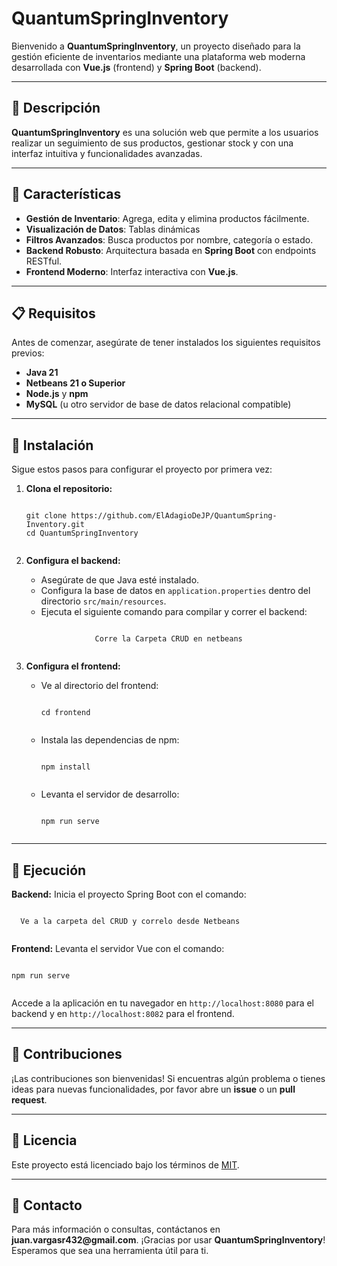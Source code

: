 <body>
    <h1>QuantumSpringInventory</h1>
    <p>
        Bienvenido a <strong>QuantumSpringInventory</strong>, un proyecto diseñado para la gestión eficiente de inventarios mediante una plataforma web moderna desarrollada con <strong>Vue.js</strong> (frontend) y <strong>Spring Boot</strong> (backend).
    </p>
    <hr>
    <h2>📝 Descripción</h2>
    <p>
        <strong>QuantumSpringInventory</strong> es una solución web que permite a los usuarios realizar un seguimiento de sus productos, gestionar stock y con una interfaz intuitiva y funcionalidades avanzadas.
    </p>
    <hr>
    <h2>🌟 Características</h2>
    <ul>
        <li><strong>Gestión de Inventario</strong>: Agrega, edita y elimina productos fácilmente.</li>
        <li><strong>Visualización de Datos</strong>: Tablas dinámicas</li>
        <li><strong>Filtros Avanzados</strong>: Busca productos por nombre, categoría o estado.</li>
        <li><strong>Backend Robusto</strong>: Arquitectura basada en <strong>Spring Boot</strong> con endpoints RESTful.</li>
        <li><strong>Frontend Moderno</strong>: Interfaz interactiva con <strong>Vue.js</strong>.</li>
    </ul>
    <hr>
    <h2>📋 Requisitos</h2>
    <p>Antes de comenzar, asegúrate de tener instalados los siguientes requisitos previos:</p>
    <ul>
        <li><strong>Java 21</strong></li>
        <li><strong>Netbeans 21 o Superior</strong></li>
        <li><strong>Node.js</strong> y <strong>npm</strong></li>
        <li><strong>MySQL</strong> (u otro servidor de base de datos relacional compatible)</li>
    </ul>
    <hr>
    <h2>🚀 Instalación</h2>
    <p>Sigue estos pasos para configurar el proyecto por primera vez:</p>
    <ol>
        <li><strong>Clona el repositorio:</strong></li>
        <pre><code>
git clone https://github.com/ElAdagioDeJP/QuantumSpring-Inventory.git
cd QuantumSpringInventory  
        </code></pre>
        <li><strong>Configura el backend:</strong></li>
        <ul>
            <li>Asegúrate de que Java esté instalado.</li>
            <li>Configura la base de datos en <code>application.properties</code> dentro del directorio <code>src/main/resources</code>.</li>
            <li>Ejecuta el siguiente comando para compilar y correr el backend:</li>
            <pre><code>
            Corre la Carpeta CRUD en netbeans  
            </code></pre>
        </ul>
        <li><strong>Configura el frontend:</strong></li>
        <ul>
            <li>Ve al directorio del frontend:</li>
            <pre><code>
cd frontend  
            </code></pre>
            <li>Instala las dependencias de npm:</li>
            <pre><code>
npm install  
            </code></pre>
            <li>Levanta el servidor de desarrollo:</li>
            <pre><code>
npm run serve
            </code></pre>
        </ul>
    </ol>
    <hr>
    <h2>🏃 Ejecución</h2>
    <p>
        <strong>Backend:</strong> Inicia el proyecto Spring Boot con el comando:
    </p>
    <pre><code>
  Ve a la carpeta del CRUD y correlo desde Netbeans
    </code></pre>
    <p>
        <strong>Frontend:</strong> Levanta el servidor Vue con el comando:
    </p>
    <pre><code>
npm run serve  
    </code></pre>
    <p>
        Accede a la aplicación en tu navegador en <code>http://localhost:8080</code> para el backend y en <code>http://localhost:8082</code> para el frontend.
    </p>
    <hr>
    <h2>🤝 Contribuciones</h2>
    <p>
        ¡Las contribuciones son bienvenidas! Si encuentras algún problema o tienes ideas para nuevas funcionalidades, por favor abre un <strong>issue</strong> o un <strong>pull request</strong>.
    </p>
    <hr>
    <h2>📄 Licencia</h2>
    <p>Este proyecto está licenciado bajo los términos de <a href="LICENSE">MIT</a>.</p>
    <hr>
    <h2>📧 Contacto</h2>
    <p>
        Para más información o consultas, contáctanos en <strong>juan.vargasr432@gmail.com</strong>. ¡Gracias por usar <strong>QuantumSpringInventory</strong>! Esperamos que sea una herramienta útil para ti.
    </p>
</body>
</html>
